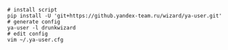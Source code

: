 

    # install script
    pip install -U 'git+https://github.yandex-team.ru/wizard/ya-user.git'
    # generate config
    ya-user -l drunkwizard
    # edit config
    vim ~/.ya-user.cfg
